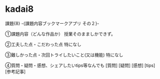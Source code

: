 # kadai8

課題{8} -{課題内容ブックマークアプリ その２}-

①課題内容（どんな作品か）
授業そのまましかできず。

②工夫した点・こだわった点
特になし

③難しかった点・次回トライしたいこと(又は機能)
特になし

④質問・疑問・感想、シェアしたいtips等なんでも
[質問]
[疑問]
[感想]
[tips]
[参考記事]

